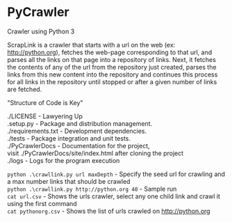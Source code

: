 # PyCrawler
Crawler using Python 3

ScrapLink is a crawler that starts with a url on the web (ex: http://python.org), fetches the web-page corresponding to that url, and parses all the links on that page into a repository of links. Next, it fetches the contents of any of the url from the repository just created, parses the links from this new content into the repository and continues this process for all links in the repository until stopped or after a given number of links are fetched.

"Structure of Code is Key"

./LICENSE - Lawyering Up <br/>
.setup.py - Package and distribution management. <br/>
./requirements.txt - Development dependencies. <br/>
./tests - Package integration and unit tests. <br/>
./PyCrawlerDocs - Documentation for the project, <br/>
visit ./PyCrawlerDocs/site/index.html after cloning the project<br/>
./logs - Logs for the program execution

 `python .\crawllink.py url maxDepth` - Specify the seed url for crawling and a max number links that should be crawled<br/>
 `python .\crawllink.py http://python.org 40` - Sample run<br/>
 `cat url.csv` - Shows the urls crawler, select any one child link and crawl it using the first command<br/>
 `cat pythonorg.csv` - Shows the list of urls crawled on http://python.org<br/>
